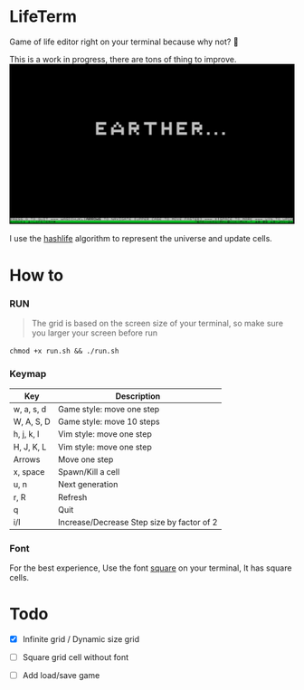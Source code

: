 # LifeTerm
Game of life editor right on your terminal because why not? 🤷

This is a work in progress, there are tons of thing to improve.
![](./assets/demo.png)

I use the [hashlife](https://en.wikipedia.org/wiki/Hashlife) algorithm to represent the universe and update cells.

# How to 
### RUN
> The grid is based on the screen size of your terminal, so make sure you larger your screen before run

`chmod +x run.sh && ./run.sh`

### Keymap
| Key      | Description               |
|----------|---------------------------|
| w, a, s, d  | Game style: move one step |
| W, A, S, D  | Game style: move 10 steps |
| h, j, k, l  | Vim style: move one step   |
| H, J, K, L  | Vim style: move one step   |
| Arrows   | Move one step              |
| x, space | Spawn/Kill a cell         |
| u, n     | Next generation           |
| r, R     | Refresh           |
| q        | Quit                      |
| i/I      | Increase/Decrease Step size by factor of 2|

### Font
For the best experience, Use the font [square](/assets/square.ttf) on your terminal, It has square cells. 

# Todo
- [x] Infinite grid / Dynamic size grid
- [ ] Square grid cell without font
- [ ] Add load/save game


